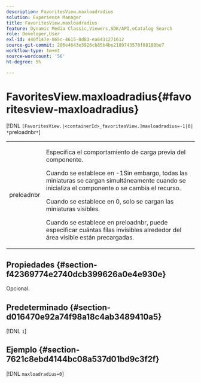 ```yaml
---
description: FavoritesView.maxloadradius
solution: Experience Manager
title: FavoritesView.maxloadradius
feature: Dynamic Media Classic,Viewers,SDK/API,eCatalog Search
role: Developer,User
exl-id: 440f147e-865c-4615-8d83-ea6431271612
source-git-commit: 206e4643e3926cb85b4be2189743578f88180be7
workflow-type: tm+mt
source-wordcount: '56'
ht-degree: 5%

---
```


# FavoritesView.maxloadradius{#favoritesview-maxloadradius}

[!DNL `[FavoritesView.|<containerId>_favoritesView.]maxloadradius=-1|0| *`preloadnbr`*`]

<table id="table_2B109D2F91E64B5382B31921C3780FA5"> 
 <tbody> 
  <tr> 
   <td colname="col1"> <p><span class="codeph"><span class="varname"> preloadnbr</span></span> </p> </td> 
   <td colname="col2"> <p> Especifica el comportamiento de carga previa del componente. </p> <p>Cuando se establece en <span class="codeph"> -1</span>Sin embargo, todas las miniaturas se cargan simultáneamente cuando se inicializa el componente o se cambia el recurso. </p> <p>Cuando se establece en <span class="codeph"> 0</span>, solo se cargan las miniaturas visibles. </p> <p> Cuando se establece en <span class="codeph"><span class="varname"> preloadnbr</span></span>, puede especificar cuántas filas invisibles alrededor del área visible están precargadas. </p> </td> 
  </tr> 
 </tbody> 
</table>

## Propiedades {#section-f42369774e2740dcb399626a0e4e930e}

Opcional.

## Predeterminado {#section-d016470e92a74f98a18c4ab3489410a5}

[!DNL `1`]

## Ejemplo {#section-7621c8ebd4144bc08a537d01bd9c3f2f}

[!DNL `maxloadradius=0`]
